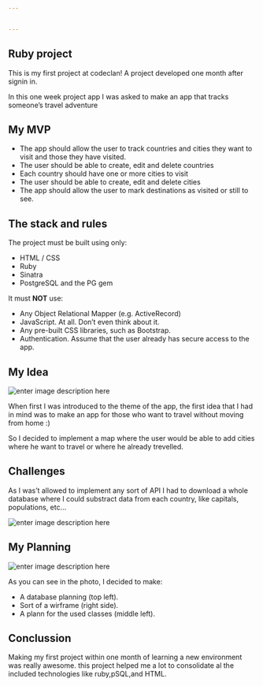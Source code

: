 ```yaml
---


---
```


<h2 id="ruby-project">Ruby project</h2>
<p>This is my first project at codeclan! A project developed one month after signin in.</p>
<p>In this one week project app I was asked to make an app that tracks someone’s travel adventure</p>
<h2 id="my-mvp">My MVP</h2>
<ul>
<li>The app should allow the user to track countries and cities they want to visit and those they have visited.</li>
<li>The user should be able to create, edit and delete countries</li>
<li>Each country should have one or more cities to visit</li>
<li>The user should be able to create, edit and delete cities</li>
<li>The app should allow the user to mark destinations as visited or still to see.</li>
</ul>
<h2 id="the-stack-and-rules">The stack and rules</h2>
<p>The project must be built using only:</p>
<ul>
<li>HTML / CSS</li>
<li>Ruby</li>
<li>Sinatra</li>
<li>PostgreSQL and the PG gem</li>
</ul>
<p>It must  <strong>NOT</strong>  use:</p>
<ul>
<li>Any Object Relational Mapper (e.g. ActiveRecord)</li>
<li>JavaScript. At all. Don’t even think about it.</li>
<li>Any pre-built CSS libraries, such as Bootstrap.</li>
<li>Authentication. Assume that the user already has secure access to the app.</li>
</ul>
<h2 id="my-idea">My Idea</h2>
<p><img src="https://lh3.googleusercontent.com/I58jrZAvnfyCvl2occMh_n1RKvOZVbkQKuufbS5NOcfcskez76CjPafWUWNx9_UHkGQjo2sXKdcYc_q4v8AHnsnybbMCWOnzKFJKpdTQl0URDkqgtyIVt9xv3EBFpuebKVbHKFME0g9gGJDlJC2NFw-xryL1uCCy5HfOQafPNWBvxXkSFAllUKiqi3qtp_66_e58mqgscY0yCoMFjaa7BhfXNVf535OS4A5Dx8zadqVmmarWHDnTr8PC--pTL-uEepyHHV1IoSJJR5dyp-vMzP2Qwk0M1yKu6bOXXRoH9y043AVl0izppbfgWri5FUe218VvAGMGqtoWXbQ7AxwOGLTqP9P9eOTESxAUD-Rq8HkoVsHv7GsBw0nxpwtm-w3BwNEDhqKeIaG_ExZ3_DZmwxCFJYtyxSiKkLEwlmSadYxspDqnZiBTO9CQaCtyEjzLXLnn2p9jUNcuJSivQfMukdN9Zx3btXnn3IVF85Ld0KRtKyfTQBESf8MJz5lrJOOzNAPkb0RthEMyxniXkbiDD7mMDB4h8n-SHbTBPVKfjdjREPhH1qDhNW4J7zg6zC4T4P1pLeahG_NMmFzXR18HkeqDAgvQluDQHoJjWmfCzIkeJMSHQM_WCxBEa9MWEtbwYC8jw9WFnVrLLHgxD22OE4rDLQF7SN1P4pNHbSlErqpRfRzOE9jpwg=w728-h732-no" alt="enter image description here"></p>
<p>When first I was introduced to the theme of the app, the first idea that I had in mind was to make an app for those who want to travel without moving from home :)</p>
<p>So I decided to implement a map where the user would be able to add cities where he want to travel or where he already trevelled.</p>
<h2 id="challenges">Challenges</h2>
<p>As I was’t allowed to implement any sort of API I had to download a whole database where I could substract data from each country, like capitals, populations, etc…</p>
<p><img src="https://lh3.googleusercontent.com/leiU5S5-j-F4xU_1LullWoOGzxz6KQVQi_pYf0TrAhH_aF9W5MyW7ujFNC9ruE0B61D3pzuqXfvtReD9A0xuy5WnWWs6pUBoc2kA3TqBO7Dj2672xMicCWysZ3K2hqtyK0cUbWoNXlDkZVKm3afhw7f3cEjZuDWBwBuwVL3qcZYpnau8Bxq3OGMXxmK4_3hWR8uPBtrwyRAOJuVOhSir-jP-fIvzYaeQRFtUmzUdQy2UrTzU2_A6qPCbn_jJRHXMdHEWibb30I8ia0uVmflNVMaZPX8y0GPO29ZQphinGbG7uUCxCtHGu00DxlL35My51WfRtfSRO2eu1ukLkrCO-wb4Q-fp9v6wUPtoleftNQN2gF4AFuC_Q1JCcU0ajGuoeTypCOQi9ySOQ8eXqSR_z1NiyEG_-_-ddnMCTpqPJleRrFPHcCKj9HNyoXcfSYOAdJLvh8Q0m008mrTR6GnnkqlwiLStip33FqrRL2DAS2ZCT9kBlfkLktw09-EcAYsLFtj2reBbl-rZcY8hleHsAVyZeQ4_l0zrRumohIuBvRmUnPVXnU86dpG8ue94gtxuot6QB5HRcekkUcTSbUhINY83E7X1M7sR7TdFPjTizWqVlXJ1A3-2uPWMeY4X0-45YCgImWGNjkbrOldfGcilycxVHbym0mLvu72KtGmh7Ykvy44aNE8q4Q=w1742-h692-no" alt="enter image description here"></p>
<h2 id="my-planning">My Planning</h2>
<p><img src="https://lh3.googleusercontent.com/DIi12bt_x6oThsdcMlhbfQrNfzWoDQuJ8muj-GPxM5ekNzMT9fAuwRZlH1l67dBeBMjvt4EqktTYFpOTYxhBdCQaCZzJOGanvpNhF9EKq7kLOZi6mtE9z247EWGWJJAwyb1t1ejY4pJnAN509adlqC6FX_5dwzmqhawC0CJ3xirBZOrGZ5zfk6QBfGJkmF2hMzfzDGmWVvjsps6dhr2KFj7Ji3kmw1NquiwmvAxUVGX6LMvU3t4MOVNwtsdI0r7Q72GEDvuhFgcMXjJUw3cOrbsSHC-54c2HsoBMFvaBV2A93l4TANJhmzqLXCEMjHXfFXANzzKigAOD2Axt6hMdYjsDbieCe099l-T82UJSXql0dvxXRukRCBF-jmWc0rwQg7Cz9GqbZIdu1HhiOG5M3X-KcQ09ptICQTtU1d3O5F2412OBU0Hm_JkGwnxo_uxtFDyoCVYgleDOgYsTKWPOS3Xo_Q4NG4S5s07xHHNb2KTXICkmv7B8YnYQGi99nt2adBpbVMrdE2OUAuWsMGLA5GBOf3EbqET3HCHv3Iin7DiSRzagpzAHyfQuXRkz32A6H2iArJrtKUIYAWdYH8nBAMX4FVSzGzo2qbGnv-Adqt4cFKUgGBfRqaPoNhodq8U2t8sCbQvmh9cX2kj0PcJIEBkowpfGL-9IAq-p5-h8N2xK28v_CM6vyw=w1016-h760-no" alt="enter image description here"></p>
<p>As you can see in the photo, I decided to make:</p>
<ul>
<li>A database planning (top left).</li>
<li>Sort of a wirframe (right side).</li>
<li>A plann for the used classes (middle left).</li>
</ul>
<h2 id="conclussion">Conclussion</h2>
<p>Making my first project within one month of learning a new environment was really awesome. this project helped me a lot to consolidate al the included technologies like ruby,pSQL,and HTML.</p>

